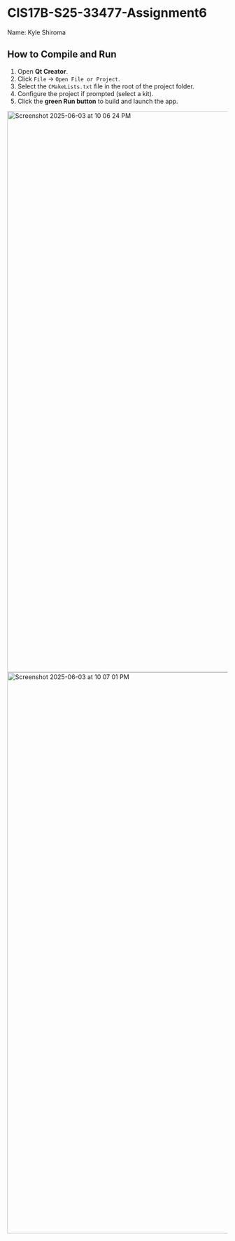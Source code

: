 # CIS17B-S25-33477-Assignment6
Name: Kyle Shiroma


## How to Compile and Run
1. Open **Qt Creator**.
2. Click `File` → `Open File or Project`.
3. Select the `CMakeLists.txt` file in the root of the project folder.
4. Configure the project if prompted (select a kit).
5. Click the **green Run button** to build and launch the app.


<img width="1280" alt="Screenshot 2025-06-03 at 10 06 24 PM" src="https://github.com/user-attachments/assets/b3c81de5-7f8a-4676-a604-84b73226011a" />

<img width="1280" alt="Screenshot 2025-06-03 at 10 07 01 PM" src="https://github.com/user-attachments/assets/c6ae6697-f99d-4e41-a95e-6d19ba25575c" />



